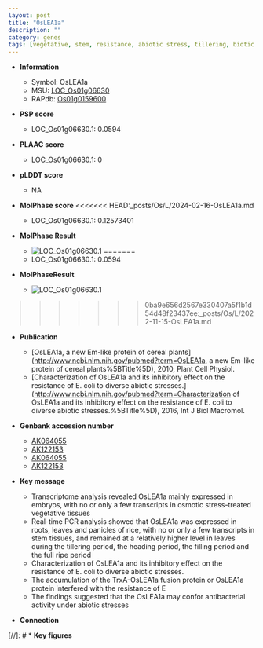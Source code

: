 ```yaml
---
layout: post
title: "OsLEA1a"
description: ""
category: genes
tags: [vegetative, stem, resistance, abiotic stress, tillering, biotic stress]
---
```


* **Information**  
    + Symbol: OsLEA1a  
    + MSU: [LOC_Os01g06630](http://rice.plantbiology.msu.edu/cgi-bin/ORF_infopage.cgi?orf=LOC_Os01g06630)  
    + RAPdb: [Os01g0159600](http://rapdb.dna.affrc.go.jp/viewer/gbrowse_details/irgsp1?name=Os01g0159600)  

* **PSP score**  
    + LOC_Os01g06630.1: 0.0594 

* **PLAAC score**  
    + LOC_Os01g06630.1: 0 

* **pLDDT score**
    + NA


* **MolPhase score**
<<<<<<< HEAD:_posts/Os/L/2024-02-16-OsLEA1a.md
    + LOC_Os01g06630.1: 0.12573401

* **MolPhase Result**
    + ![LOC_Os01g06630.1](https://304243504.github.io/Pictures/LOC_Os01g/LOC_Os01g06630.1.png)
=======
    + LOC_Os01g06630.1: 0.0594

* **MolPhaseResult**
    + ![LOC_Os01g06630.1](https://ricepsp.github.io/pictures/LOC_Os01g/LOC_Os01g06630.1.png)
>>>>>>> 0ba9e656d2567e330407a5f1b1d54d48f23437ee:_posts/Os/L/2022-11-15-OsLEA1a.md

* **Publication**  
    + [OsLEA1a, a new Em-like protein of cereal plants](http://www.ncbi.nlm.nih.gov/pubmed?term=OsLEA1a, a new Em-like protein of cereal plants%5BTitle%5D), 2010, Plant Cell Physiol.
    + [Characterization of OsLEA1a and its inhibitory effect on the resistance of E. coli to diverse abiotic stresses.](http://www.ncbi.nlm.nih.gov/pubmed?term=Characterization of OsLEA1a and its inhibitory effect on the resistance of E. coli to diverse abiotic stresses.%5BTitle%5D), 2016, Int J Biol Macromol.

* **Genbank accession number**  
    + [AK064055](http://www.ncbi.nlm.nih.gov/nuccore/AK064055)
    + [AK122153](http://www.ncbi.nlm.nih.gov/nuccore/AK122153)
    + [AK064055](http://www.ncbi.nlm.nih.gov/nuccore/AK064055)
    + [AK122153](http://www.ncbi.nlm.nih.gov/nuccore/AK122153)

* **Key message**  
    + Transcriptome analysis revealed OsLEA1a mainly expressed in embryos, with no or only a few transcripts in osmotic stress-treated vegetative tissues
    + Real-time PCR analysis showed that OsLEA1a was expressed in roots, leaves and panicles of rice, with no or only a few transcripts in stem tissues, and remained at a relatively higher level in leaves during the tillering period, the heading period, the filling period and the full ripe period
    + Characterization of OsLEA1a and its inhibitory effect on the resistance of E. coli to diverse abiotic stresses.
    + The accumulation of the TrxA-OsLEA1a fusion protein or OsLEA1a protein interfered with the resistance of E
    + The findings suggested that the OsLEA1a may confor antibacterial activity under abiotic stresses

* **Connection**  

[//]: # * **Key figures**  


